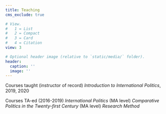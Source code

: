 ```yaml
---
title: Teaching
cms_exclude: true

# View.
#   1 = List
#   2 = Compact
#   3 = Card
#   4 = Citation
view: 3

# Optional header image (relative to `static/media/` folder).
header:
  caption: ''
  image: ''
---
```


Courses taught (instructor of record)
*Introduction to International Politics*, 2019, 2020

Courses TA-ed (2016-2019)
*International Politics* (MA level)
*Comparative Politics in the Twenty-first Century* (MA level)
*Research Method*

